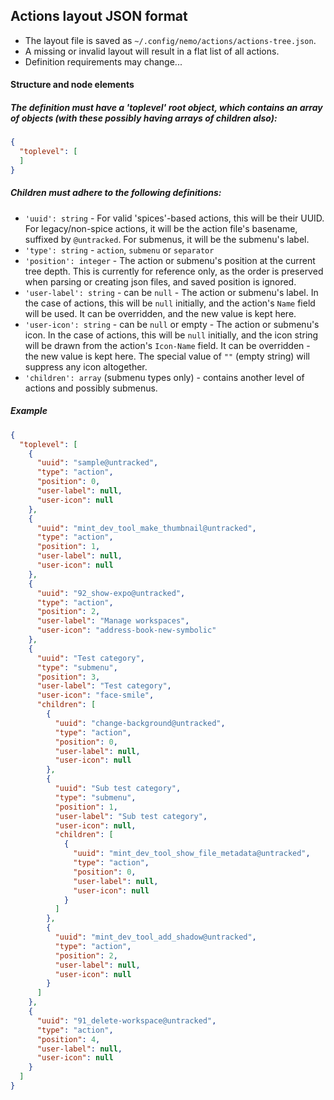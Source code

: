 
## Actions layout JSON format

- The layout file is saved as `~/.config/nemo/actions/actions-tree.json`.
- A missing or invalid layout will result in a flat list of all actions.
- Definition requirements may change...

#### Structure and node elements

##### The definition must have a 'toplevel' root object, which contains an array of objects (with these possibly having arrays of children also):
```json
{
  "toplevel": [
  ]
}
```

##### Children must adhere to the following definitions:
- `'uuid': string` - For valid 'spices'-based actions, this will be their UUID. For legacy/non-spice actions, it will be the action file's basename, suffixed by `@untracked`. For submenus, it will be the submenu's label.
- `'type': string` - `action`, `submenu` or `separator`
- `'position': integer` - The action or submenu's position at the current tree depth. This is currently for reference only, as the order is preserved when parsing or creating json files, and saved position is ignored.
- `'user-label': string` - can be `null` - The action or submenu's label. In the case of actions, this will be `null` initially, and the action's `Name` field will be used. It can be overridden, and the new value is kept here.
- `'user-icon': string` - can be `null` or empty - The action or submenu's icon. In the case of actions, this will be `null` initially, and the icon string will be drawn from the action's `Icon-Name` field. It can be overridden - the new value is kept here. The special value of `""` (empty string) will suppress any icon altogether.
- `'children': array` (submenu types only) - contains another level of actions and possibly submenus.

##### Example
```json
{
  "toplevel": [
    {
      "uuid": "sample@untracked",
      "type": "action",
      "position": 0,
      "user-label": null,
      "user-icon": null
    },
    {
      "uuid": "mint_dev_tool_make_thumbnail@untracked",
      "type": "action",
      "position": 1,
      "user-label": null,
      "user-icon": null
    },
    {
      "uuid": "92_show-expo@untracked",
      "type": "action",
      "position": 2,
      "user-label": "Manage workspaces",
      "user-icon": "address-book-new-symbolic"
    },
    {
      "uuid": "Test category",
      "type": "submenu",
      "position": 3,
      "user-label": "Test category",
      "user-icon": "face-smile",
      "children": [
        {
          "uuid": "change-background@untracked",
          "type": "action",
          "position": 0,
          "user-label": null,
          "user-icon": null
        },
        {
          "uuid": "Sub test category",
          "type": "submenu",
          "position": 1,
          "user-label": "Sub test category",
          "user-icon": null,
          "children": [
            {
              "uuid": "mint_dev_tool_show_file_metadata@untracked",
              "type": "action",
              "position": 0,
              "user-label": null,
              "user-icon": null
            }
          ]
        },
        {
          "uuid": "mint_dev_tool_add_shadow@untracked",
          "type": "action",
          "position": 2,
          "user-label": null,
          "user-icon": null
        }
      ]
    },
    {
      "uuid": "91_delete-workspace@untracked",
      "type": "action",
      "position": 4,
      "user-label": null,
      "user-icon": null
    }
  ]
}
```
